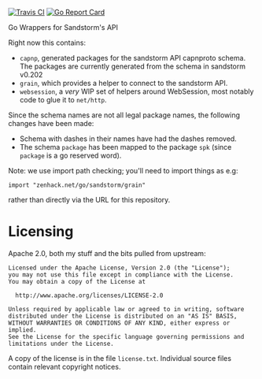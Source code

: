 [![Travis CI][travis-img]][travis-ci]
[![Go Report Card][goreport-img]][goreport]

Go Wrappers for Sandstorm's API

Right now this contains:

* `capnp`, generated packages for the sandstorm API capnproto schema.
  The packages are currently generated from the schema in sandstorm
  v0.202
* `grain`, which provides a helper to connect to the sandstorm API.
* `websession`, a *very* WIP set of helpers around WebSession, most
  notably code to glue it to `net/http`.

Since the schema names are not all legal package names, the following
changes have been made:

* Schema with dashes in their names have had the dashes removed.
* The schema `package` has been mapped to the package `spk` (since
  `package` is a go reserved word).

Note: we use import path checking; you'll need to import things as e.g:

    import "zenhack.net/go/sandstorm/grain"

rather than directly via the URL for this repository.

# Licensing

Apache 2.0, both my stuff and the bits pulled from upstream:

    Licensed under the Apache License, Version 2.0 (the "License");
    you may not use this file except in compliance with the License.
    You may obtain a copy of the License at

      http://www.apache.org/licenses/LICENSE-2.0

    Unless required by applicable law or agreed to in writing, software
    distributed under the License is distributed on an "AS IS" BASIS,
    WITHOUT WARRANTIES OR CONDITIONS OF ANY KIND, either express or implied.
    See the License for the specific language governing permissions and
    limitations under the License.

A copy of the license is in the file `license.txt`. Individual source
files contain relevant copyright notices.

[travis-ci]: https://travis-ci.org/zenhack/go.sandstorm
[travis-img]: https://travis-ci.org/zenhack/go.sandstorm.svg?branch=master
[goreport-img]: https://goreportcard.com/badge/github.com/zenhack/go.sandstorm
[goreport]: https://goreportcard.com/report/github.com/zenhack/go.sandstorm
